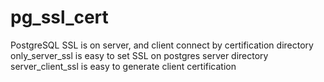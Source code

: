 # pg_ssl_cert
PostgreSQL SSL is on server, and client connect by certification
directory only_server_ssl is easy to set SSL on postgres server
directory server_client_ssl is easy to generate client certification 

